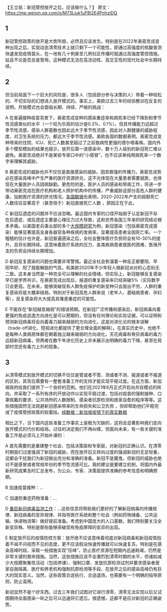 【王立铭：新冠管控放开之后，应该做什么？】
原文：https://mp.weixin.qq.com/s/M73Liuk1uFBj2E4PohziDQ

1
---
新冠管控政策的放开是大势所趋，必然且应该发生。特别是在2022年奥密克戎变种出现之后，实现动态清零技术上就只剩下一个可能性，即通过高强度的核酸普测快速发现疫情苗头，在一地有几十例甚至几例社区传播时就通过高强度管控措施。姑且不论是否总是管用，这种模式无法在高流动性、高交互性的现代社会中长期持续。

2
---
但当前局面下一个巨大的风险是，很多人（包括部分参与决策的人）带着一种轻松的、不切实际的幻想进入放开模式的。事实上，美欧过去三年的经验教训在反复的说明，开放模式也会面临长期、持续、严峻的挑战：

A 在普遍接种疫苗背景下，奥密克戎变种的感染重症率和病死率已经下降到和季节性流感类似的水平（一个较为乐观的估计是0.3%、0.1%）。但其传播能力远超过季节性流感，感染人群基数也因此远大于季节性流感，因此对人群健康的威胁程度、对卫生系统的压力，都远大于季节性流感。美欧各国的数据表明，奥密克戎变种带来的住院、ICU、死亡人数甚至超过了之前致病性更强的德尔塔毒株。国内外多个模型模拟的结果也提示，放开后第一波感染中，数十万人级别的新冠死亡难以避免。奥密克戎绝对不是某些专家口中的“小感冒”，也不应该单纯用病死率一个数字来理解其威胁。

B 奥密克戎的威胁也并不仅仅是直接感染的威胁。因其极强的传播力，奥密克戎势必在感染高峰中产生严重的医疗资源挤兑，这不光体现在大量患者需要就医，也体现在大量医护人员因病缺勤。更危险的是，医护人员的感染和带病工作，将进一步带动奥密克戎在医疗机构和老人照护机构中的传播，严重威胁这部分高危人群的健康，加剧医疗资源的挤兑情况。<a href="https://www.who.int/zh/news/item/05-05-2022-14.9-million-excess-deaths-were-associated-with-the-covid-19-pandemic-in-2020-and-2021" target="_blank">各国数据</a>也表明，2020-2022年产生的超额死亡人数往往显著高于（甚至倍于）新冠直接死亡人数 ，原因正在于此。

C 新冠后遗症的问题并不应该忽略。最近国内专家的口径开始趋于认定新冠不存在后遗症、或后遗症主要是心理压力过大导致，这和世界各国三年来的研究结论根本矛盾。以美国老兵事业部的多个<a href="https://www.zaobao.com.sg/news/world/story20221117-1334084" target="_blank">大规模研究</a>为例，新冠感染（包括奥密克戎感染）能够显著提高全身各器官各种疾病的发病率，显著提高患者全因死亡率。一个粗糙的估计也许是，新冠普遍感染之后，全社会整体医疗负担将会有10-30%的提升，且将长期持续。这意味着医疗系统的压力、各类疾病患者就医的困难、医保开支的负担会持续长期增加。

D 新冠反复感染的问题也需要非常警惕。最近全社会弥漫着一种反正都要阳、早阳早好、阳了就能解脱的气氛，和美欧2020年不少年轻人搞新冠派对的心态别无二致。这本身当然是一种完全可以理解的社会情绪，但实际上，新冠能够反复感染早已是学界共识，在奥密克戎出现后，报道的重复感染率已经突破5%（实际数字只会更高。在未来，能够突破现有人群免疫保护的新变种只会层出不穷，人群的重复感染将是大概率结局。特别对于新冠高危人群来说（老年人、基础病患者、孕妇等），反复感染将大大提高其罹患重症的可能性。

E 不能存在“新冠越变越弱”的错误预期。在新冠广泛传播和感染后，新冠病毒向着更强的免疫逃逸方向进化是可以预期的，但没有任何理论和实验证据，可以证明和预测新冠病毒将会向着毒力越来越弱的方向进化，这是对进化论的根本误解（trade-off进化、短视进化都提供了更合理全面的解释）。在真实历史中，也绝不是每种人类病原体都在朝着独立越来越弱的方向进化。天花病毒和脊灰病毒的毒力远超新冠病毒，但两者在数千年进化历史上并未展示出明确的毒力下降，甚至在局部时空还有毒力上升的现象。

3
---
从清零模式到放开模式的切换不仅仅是管或者不管、测或者不测、报道或者不报道的区别，其背后需要有一整套准备工作的支持才能实现平稳过度。在这方面，新加坡政府给我们提供了一个良好的范例。他们在2021年6月正式开启向共存模式的转向，并采取了一系列有序的开放动作以实现平稳过渡，包括对疫苗的强制接种、口罩佩戴的要求、公共场所的人数限制、感染者抗原检测和居家自愈的程序等等。这些措施固然无法规避新冠感染带来的生命损失和公卫负担 ，但却帮助他们平稳完成了疫情管控政策的软着陆。<a href="https://mp.weixin.qq.com/s/vAHkN_yfcVEcvsrStbo71Q" target="_blank">纯数据：新加坡疫情下的真实数据</a>

相比之下，当下国内这些准备工作事实上是极为欠缺的，这将会显著影响我们走向放开模式的代价和结局。过往的决定我们不再纠缠，但面向未来，有一些关键的准备工作是必须马上开始补课的：

A 首先需要的是重建整个社会、包括决策层和专家层，对新冠的正确认识。在清零时期我们过度强调了新冠的威胁，而在放开后又转向过度的强调新冠的无足轻重，这都会干扰我们为新冠做出充分和准确的准备。新冠不是魔鬼，但新冠的威胁也绝对不是感冒或者常规年份的季节性流感可比。我的建议是要建立机制，将国内外最新研究成果及时汇总发布，为公众、专家、决策层提供准确的参考信息和明确预期。

B 加速疫苗接种：...

C 加速防重症药物准备：...

D <a href="http://www.china.com.cn/zhibo/content_85019396.htm#fullText" target="_blank">重启新冠病毒监测工作</a>：...这些信息将帮助我们更好的了解新冠病毒的传播规律、新冠病毒的变异规律、并指导医疗系统和整个社会（例如药物储备、公共运输、快递物流等）做好提前准备。考虑到中国庞大的人口基数，我们特别要关注全新变异株、特别是那些能够突破现有免疫屏障的变异的出现。

E 制定放开后的疫情防控方案：放开绝不应该意味着彻底对新冠病毒和新冠疫情抱着不闻不问视而不见的态度，更不应该假设快速传播就可以快速复苏。特别是在感染高峰时段，采取一些措施实现“压峰”，防止医疗资源在短期内迅速耗竭，仍然是非常关键的救命措施。当然，这些措施应该不会激烈到清零时期的水平，但诸如减少大规模聚集性活动（包括停课）、强制口罩、发放抗原检测试剂并要求感染者居家自我隔离、医疗和养老机构强制抗原检测等手段，在放开之后的感染高峰仍有巨大的现实意义。当然，这些政策合适执行、合适退场，也需要有一个明确的指导原则，防止滥用。

新冠显然不是个好东西。过去三年我们试图对它进行清零，清零无法实现以后又试图期待全面感染一轮之后可以迅速将它遗忘。很遗憾，这都不是应对新冠的正确姿势。